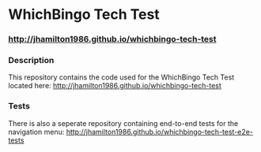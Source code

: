 # WhichBingo Tech Test
### http://jhamilton1986.github.io/whichbingo-tech-test

### Description
This repository contains the code used for the WhichBingo Tech Test located here: http://jhamilton1986.github.io/whichbingo-tech-test

### Tests
There is also a seperate repository containing end-to-end tests for the navigation menu: http://jhamilton1986.github.io/whichbingo-tech-test-e2e-tests
